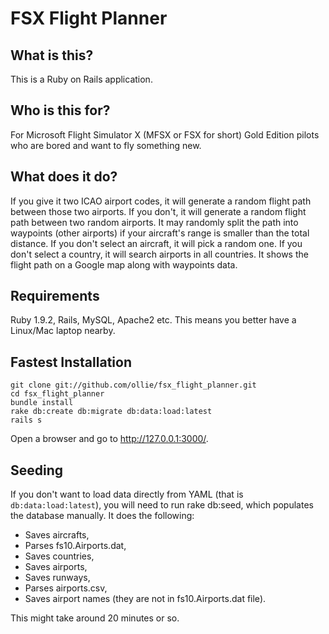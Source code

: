 # FSX Flight Planner

## What is this?
This is a Ruby on Rails application.

## Who is this for?
For Microsoft Flight Simulator X (MFSX or FSX for short) Gold Edition pilots who are bored and want to fly something new.

## What does it do?
If you give it two ICAO airport codes, it will generate a random flight path between those two airports.
If you don't, it will generate a random flight path between two random airports.
It may randomly split the path into waypoints (other airports) if your aircraft's range is smaller than the total distance.
If you don't select an aircraft, it will pick a random one.
If you don't select a country, it will search airports in all countries.
It shows the flight path on a Google map along with waypoints data.

## Requirements
Ruby 1.9.2, Rails, MySQL, Apache2 etc.
This means you better have a Linux/Mac laptop nearby.

## Fastest Installation
    git clone git://github.com/ollie/fsx_flight_planner.git
    cd fsx_flight_planner
    bundle install
    rake db:create db:migrate db:data:load:latest
    rails s
Open a browser and go to http://127.0.0.1:3000/.

## Seeding
If you don't want to load data directly from YAML (that is `db:data:load:latest`),
you will need to run rake db:seed, which populates the database manually.
It does the following:

* Saves aircrafts,
* Parses fs10.Airports.dat,
* Saves countries,
* Saves airports,
* Saves runways,
* Parses airports.csv,
* Saves airport names (they are not in fs10.Airports.dat file).

This might take around 20 minutes or so.